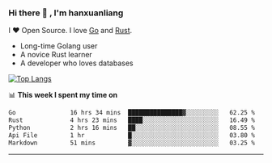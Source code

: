 ### Hi there 👋 , I'm hanxuanliang

<!--
**hanxuanliang/hanxuanliang** is a ✨ _special_ ✨ repository because its `README.md` (this file) appears on your GitHub profile.

Here are some ideas to get you started:

- 🔭 I’m currently working on ...
- 🌱 I’m currently learning ...
- 👯 I’m looking to collaborate on ...
- 🤔 I’m looking for help with ...
- 💬 Ask me about ...
- 📫 How to reach me: ...
- 😄 Pronouns: ...
- ⚡ Fun fact: ...
-->
I ❤ Open Source. I love [Go](https://golang.org) and [Rust](https://www.rust-lang.org/zh-CN/).

* Long-time Golang user
* A novice Rust learner
* A developer who loves databases

[![Top Langs](https://github-readme-stats.vercel.app/api?username=hanxuanliang&show_icons=true&count_private=true&line_height=40)](https://github.com/anuraghazra/github-readme-stats)

📊 **This week I spent my time on**
<!--START_SECTION:waka-->

```txt
Go               16 hrs 34 mins  ███████████████▓░░░░░░░░░   62.25 %
Rust             4 hrs 23 mins   ████░░░░░░░░░░░░░░░░░░░░░   16.49 %
Python           2 hrs 16 mins   ██░░░░░░░░░░░░░░░░░░░░░░░   08.55 %
Api File         1 hr            █░░░░░░░░░░░░░░░░░░░░░░░░   03.80 %
Markdown         51 mins         ▓░░░░░░░░░░░░░░░░░░░░░░░░   03.25 %
```

<!--END_SECTION:waka-->

***
